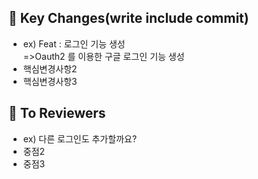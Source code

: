 ## 📖 Key Changes(write include commit)
- ex) Feat : 로그인 기능 생성 <br/> 
 =>Oauth2 를 이용한 구글 로그인 기능 생성
- 핵심변경사항2
- 핵심변경사항3

## 👀 To Reviewers
- ex) 다른 로그인도 추가할까요?
- 중점2
- 중점3
